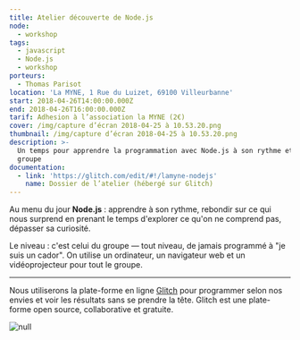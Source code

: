 ```yaml
---
title: Atelier découverte de Node.js
node:
  - workshop
tags:
  - javascript
  - Node.js
  - workshop
porteurs:
  - Thomas Parisot
location: 'La MYNE, 1 Rue du Luizet, 69100 Villeurbanne'
start: 2018-04-26T14:00:00.000Z
end: 2018-04-26T16:00:00.000Z
tarif: Adhesion à l’association la MYNE (2€)
cover: /img/capture d’écran 2018-04-25 à 10.53.20.png
thumbnail: /img/capture d’écran 2018-04-25 à 10.53.20.png
description: >-
  Un temps pour apprendre la programmation avec Node.js à son rythme et en
  groupe
documentation:
  - link: 'https://glitch.com/edit/#!/lamyne-nodejs'
    name: Dossier de l’atelier (hébergé sur Glitch)
---
```

Au menu du jour **Node.js** : apprendre à son rythme, rebondir sur ce qui nous surprend en prenant le temps d'explorer ce qu'on ne comprend pas, dépasser sa curiosité.

Le niveau : c'est celui du groupe — tout niveau, de jamais programmé à "je suis un cador". On utilise un ordinateur, un navigateur web et un vidéoprojecteur pour tout le groupe.

- - -

Nous utiliserons la plate-forme en ligne [Glitch](https://glitch.com/edit/#!/lamyne-nodejs) pour programmer selon nos envies et voir les résultats sans se prendre la tête. Glitch est une plate-forme open source, collaborative et gratuite. 

![null](/img/capture%20d%E2%80%99e%CC%81cran%202018-04-25%20a%CC%80%2010.53.20.png)
